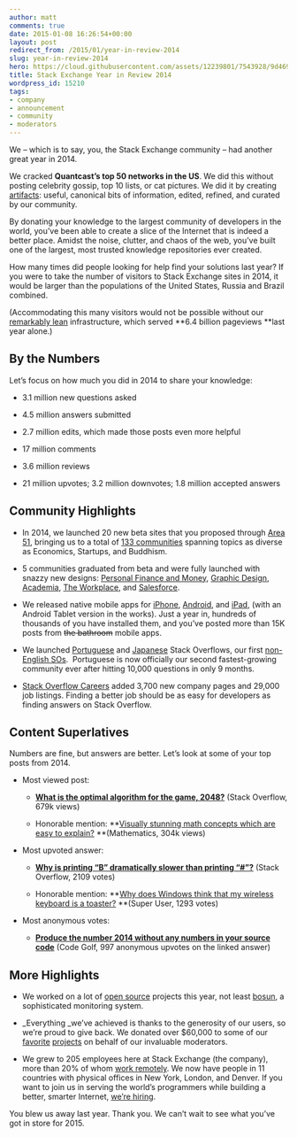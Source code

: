 ```yaml
---
author: matt
comments: true
date: 2015-01-08 16:26:54+00:00
layout: post
redirect_from: /2015/01/year-in-review-2014
slug: year-in-review-2014
hero: https://cloud.githubusercontent.com/assets/12239801/7543928/9d469280-f596-11e4-965b-7b9993bbd541.JPG
title: Stack Exchange Year in Review 2014
wordpress_id: 15210
tags:
- company
- announcement
- community
- moderators
---
```


We – which is to say, you, the Stack Exchange community – had another great year in 2014.

We cracked **Quantcast’s top 50 networks in the US**. We did this without posting celebrity gossip, top 10 lists, or cat pictures. We did it by creating [artifacts](https://www.youtube.com/watch?v=LpGA2fmAHvM): useful, canonical bits of information, edited, refined, and curated by our community.

By donating your knowledge to the largest community of developers in the world, you’ve been able to create a slice of the Internet that is indeed a better place. Amidst the noise, clutter, and chaos of the web, you’ve built one of the largest, most trusted knowledge repositories ever created.

How many times did people looking for help find your solutions last year? If you were to take the number of visitors to Stack Exchange sites in 2014, it would be larger than the populations of the United States, Russia and Brazil combined.

(Accommodating this many visitors would not be possible without our [remarkably lean](https://stackexchange.com/performance) infrastructure, which served **6.4 billion pageviews **last year alone.)


## By the Numbers


Let’s focus on how much you did in 2014 to share your knowledge:



	
  * 3.1 million new questions asked

	
  * 4.5 million answers submitted

	
  * 2.7 million edits, which made those posts even more helpful

	
  * 17 million comments

	
  * 3.6 million reviews

	
  * 21 million upvotes; 3.2 million downvotes; 1.8 million accepted answers




## Community Highlights





	
  * In 2014, we launched 20 new beta sites that you proposed through [Area 51](http://area51.stackexchange.com/faq), bringing us to a total of [133 communities](http://stackexchange.com/sites) spanning topics as diverse as Economics, Startups, and Buddhism.

	
  * 5 communities graduated from beta and were fully launched with snazzy new designs: [Personal Finance and Money](http://money.stackexchange.com/), [Graphic Design](http://graphicdesign.stackexchange.com/), [Academia](http://academia.stackexchange.com/), [The Workplace](http://workplace.stackexchange.com/), and [Salesforce](http://salesforce.stackexchange.com/).



	
  * We released native mobile apps for [iPhone](https://itunes.apple.com/us/app/stack-exchange/id871299723?mt=8), [Android](https://play.google.com/store/apps/details?id=com.stackexchange.marvin&hl=en), and [iPad](https://itunes.apple.com/us/app/stack-exchange/id871299723?mt=8), (with an Android Tablet version in the works). Just a year in, hundreds of thousands of you have installed them, and you’ve posted more than 15K posts from <del>the bathroom</del> mobile apps.



	
  * We launched [Portuguese](https://pt.stackoverflow.com/) and [Japanese](https://ja.stackoverflow.com/) Stack Overflows, our first [non-English SOs](http://blog.stackoverflow.com/2014/02/cant-we-all-be-reasonable-and-speak-english/).  Portuguese is now officially our second fastest-growing community ever after hitting 10,000 questions in only 9 months.



	
  * [Stack Overflow Careers](https://careers.stackoverflow.com/) added 3,700 new company pages and 29,000 job listings. Finding a better job should be as easy for developers as finding answers on Stack Overflow.




## Content Superlatives


Numbers are fine, but answers are better. Let’s look at some of your top posts from 2014.



	
  * Most viewed post:

	
    * **[What is the optimal algorithm for the game, 2048?](http://stackoverflow.com/questions/22342854/what-is-the-optimal-algorithm-for-the-game-2048)** (Stack Overflow, 679k views)

	
    * Honorable mention: **[Visually stunning math concepts which are easy to explain?](http://math.stackexchange.com/q/733754) **(Mathematics, 304k views)






	
  * Most upvoted answer:

	
    * [**Why is printing “B” dramatically slower than printing “#”?**](http://stackoverflow.com/questions/21947452/why-is-printing-b-dramatically-slower-than-printing) (Stack Overflow, 2109 votes)

	
    * Honorable mention: **[Why does Windows think that my wireless keyboard is a toaster?](http://superuser.com/a/792628) **(Super User, 1293 votes)




	
  * Most anonymous votes:

	
    * [**Produce the number 2014 without any numbers in your source code**](http://codegolf.stackexchange.com/questions/17005/produce-the-number-2014-without-any-numbers-in-your-source-code/17103#17103) (Code Golf, 997 anonymous upvotes on the linked answer)







## More Highlights





	
  * We worked on a lot of [open source](http://stackexchange.github.io/) projects this year, not least [bosun](http://bosun.org/), a sophisticated monitoring system.



	
  * _Everything _we’ve achieved is thanks to the generosity of our users, so we’re proud to give back. We donated over $60,000 to some of our [favorite](http://blog.stackoverflow.com/2014/12/stack-exchange-gives-back-2014/) [projects](http://www.mathjax.org/stack-exchange-continues-as-mathjax-partner-3/) on behalf of our invaluable moderators.



	
  * We grew to 205 employees here at Stack Exchange (the company), more than 20% of whom [work remotely](http://blog.stackoverflow.com/2013/02/why-we-still-believe-in-working-remotely/). We now have people in 11 countries with physical offices in New York, London, and Denver. If you want to join us in serving the world’s programmers while building a better, smarter Internet, [we’re hiring](https://careers.stackoverflow.com/company/stack-exchange).


You blew us away last year. Thank you. We can’t wait to see what you’ve got in store for 2015.
